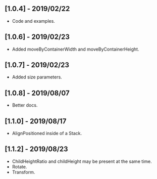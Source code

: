 ## [1.0.4] - 2019/02/22

* Code and examples. 

## [1.0.6] - 2019/02/23

* Added moveByContainerWidth and moveByContainerHeight. 

## [1.0.7] - 2019/02/23

* Added size parameters. 

## [1.0.8] - 2019/08/07

* Better docs. 

## [1.1.0] - 2019/08/17

* AlignPositioned inside of a Stack. 

## [1.1.2] - 2019/08/23

* ChildHeightRatio and childHeight may be present at the same time.
* Rotate.
* Transform.
 
